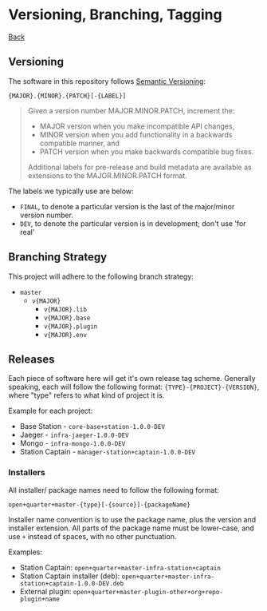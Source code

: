 # Versioning, Branching, Tagging

[Back](README.md)

## Versioning

The software in this repository follows [Semantic Versioning](https://semver.org/):

`{MAJOR}.{MINOR}.{PATCH}[-{LABEL}]`

> Given a version number MAJOR.MINOR.PATCH, increment the:
> 
>   - MAJOR version when you make incompatible API changes,
>   - MINOR version when you add functionality in a backwards compatible manner, and
>   - PATCH version when you make backwards compatible bug fixes.
> 
> Additional labels for pre-release and build metadata are available as extensions to the MAJOR.MINOR.PATCH format.

The labels we typically use are below:

- `FINAL`, to denote a particular version is the last of the major/minor version number.
- `DEV`, to denote the particular version is in development; don't use 'for real'

## Branching Strategy

This project will adhere to the following branch strategy:

- `master`
  - `v{MAJOR}`
    - `v{MAJOR}.lib`
    - `v{MAJOR}.base`
    - `v{MAJOR}.plugin`
    - `v{MAJOR}.env`

## Releases

Each piece of software here will get it's own release tag scheme. Generally speaking, each will follow the following format: `{TYPE}-{PROJECT}-{VERSION}`, where "type" refers to what kind of project it is.

Example for each project:

 - Base Station - `core-base+station-1.0.0-DEV`
 - Jaeger - `infra-jaeger-1.0.0-DEV`
 - Mongo - `infra-mongo-1.0.0-DEV`
 - Station Captain - `manager-station+captain-1.0.0-DEV`

### Installers

All installer/ package names need to follow the following format:

`open+quarter+master-{type}[-{source}]-{packageName}`

Installer name convention is to use the package name, plus the version and installer extension. All parts of the package name must be lower-case, and use `+` instead of spaces, with no other punctuation.

Examples:

- Station Captain: `open+quarter+master-infra-station+captain`
- Station Captain installer (deb): `open+quarter+master-infra-station+captain-1.0.0-DEV.deb`
- External plugin: `open+quarter+master-plugin-other+org+repo-plugin+name`
